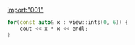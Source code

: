 [import:"001"](main.py)

```cpp
for(const auto& x : view::ints(0, 6)) {
    cout << x * x << endl;
}
``` 